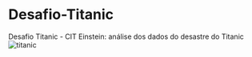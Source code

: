 # Desafio-Titanic
Desafio Titanic - CIT Einstein: análise dos dados do desastre do Titanic
![titanic](https://user-images.githubusercontent.com/11545292/53095258-2002c980-34fb-11e9-9870-8c188bbcf020.jpg)
